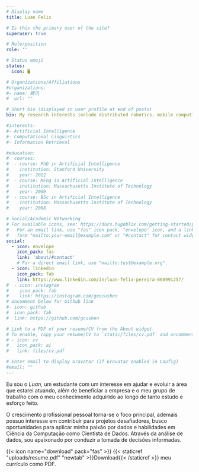 ```yaml
---
# Display name
title: Luan Felix

# Is this the primary user of the site?
superuser: true

# Role/position
role: ''

# Status emoji
status:
  icon: 🖥️

# Organizations/Affiliations
#organizations:
#- name: 腾讯
#  url: ""

# Short bio (displayed in user profile at end of posts)
bio: My research interests include distributed robotics, mobile computing and programmable matter.

#interests:
#- Artificial Intelligence
#- Computational Linguistics
#- Information Retrieval

#education:
#  courses:
#  - course: PhD in Artificial Intelligence
#    institution: Stanford University
#    year: 2012
#  - course: MEng in Artificial Intelligence
#    institution: Massachusetts Institute of Technology
#    year: 2009
#  - course: BSc in Artificial Intelligence
#    institution: Massachusetts Institute of Technology
#    year: 2008

# Social/Academic Networking
# For available icons, see: https://docs.hugoblox.com/getting-started/page-builder/#icons
#   For an email link, use "fas" icon pack, "envelope" icon, and a link in the
#   form "mailto:your-email@example.com" or "#contact" for contact widget.
social:
  - icon: envelope
    icon_pack: fas
    link: 'about/#contact'
    # For a direct email link, use "mailto:test@example.org".
  - icon: linkedin
    icon_pack: fab
    link: https://www.linkedin.com/in/luan-felix-pereira-060991257/
#  - icon: instagram
#    icon_pack: fab
#    link: https://instagram.com/geocushen
# Uncomment below for Github link
#- icon: github
#  icon_pack: fab
#  link: https://github.com/gcushen

# Link to a PDF of your resume/CV from the About widget.
# To enable, copy your resume/CV to `static/files/cv.pdf` and uncomment the lines below.
# - icon: cv
#   icon_pack: ai
#   link: files/cv.pdf

# Enter email to display Gravatar (if Gravatar enabled in Config)
#email: ""
---
```


Eu sou o _Luan_, um estudante com um interesse em ajudar e evoluir a área que estarei atuando, além de beneficiar a empresa e o meu grupo de trabalho com o meu conhecimento adquirido ao longo de tanto estudo e esforço feito.

O crescimento profissional pessoal torna-se o foco principal, ademais possuo interesse em contribuir para projetos desafiadores, busco oportunidades para aplicar minha paixão por dados e habilidades em Ciência da Computação como Cientista de Dados. Através da análise de dados, sou apaixonado por conduzir a tomada de decisões informadas.

{{< icon name="download" pack="fas" >}} {{< staticref "uploads/resume.pdf" "newtab" >}}Download{{< /staticref >}} meu currículo como PDF.
